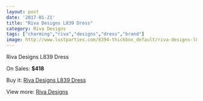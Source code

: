 ```yaml
---
layout: post
date: '2017-01-21'
title: "Riva Designs L839 Dress"
category: Riva Designs
tags: ["charming","riva","designs","dress","brand"]
image: http://www.lustparties.com/8394-thickbox_default/riva-designs-l839-dress.jpg
---
```

Riva Designs L839 Dress

On Sales: **$418**
<a href="https://www.lustparties.com/en/riva-designs/2837-riva-designs-l839-dress.html"><amp-img layout="responsive" width="600" height="600" src="//www.lustparties.com/8394-thickbox_default/riva-designs-l839-dress.jpg" alt="Riva Designs L839 Dress 0" /></a>

Buy it: [Riva Designs L839 Dress](https://www.lustparties.com/en/riva-designs/2837-riva-designs-l839-dress.html "Riva Designs L839 Dress")

View more: [Riva Designs](https://www.lustparties.com/en/6-riva-designs "Riva Designs")